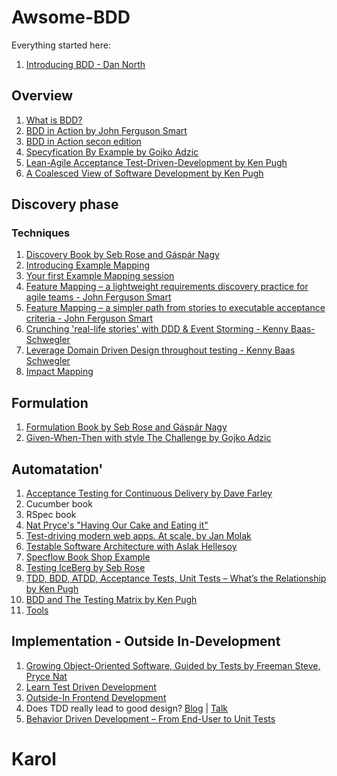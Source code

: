 
# Awsome-BDD

Everything started here:
1. [Introducing BDD - Dan North](https://dannorth.net/introducing-bdd/)

## Overview
1. [What is BDD?](https://cucumber.io/docs/bdd/)
2. [BDD in Action by John Ferguson Smart](https://www.manning.com/books/bdd-in-action)
3. [BDD in Action secon edition](https://www.manning.com/books/bdd-in-action-second-edition)
5. [Specyfication By Example by Gojko Adzic](https://www.manning.com/books/specification-by-example)
6. [Lean-Agile Acceptance Test-Driven-Development by Ken Pugh](https://www.amazon.com/Lean-Agile-Acceptance-Test-Driven-Development-Collaboration-ebook-dp-B004JN0DEC/dp/B004JN0DEC/ref=mt_other?_encoding=UTF8&me=&qid=) 
7. [A Coalesced View of Software Development by Ken Pugh](https://kenpugh.com/blog/a-coalesced-view-of-software-development/)


## Discovery phase
### Techniques

1. [Discovery Book by Seb Rose and Gáspár Nagy](https://leanpub.com/bddbooks-discovery)
2. [Introducing Example Mapping](https://cucumber.io/blog/bdd/example-mapping-introduction/)
3. [Your first Example Mapping session](https://medium.com/@tooky/your-first-example-mapping-session-a1800bf15cef)
4. [Feature Mapping – a lightweight requirements discovery practice for agile teams - John Ferguson Smart](https://johnfergusonsmart.com/feature-mapping-a-lightweight-requirements-discovery-practice-for-agile-teams/)
5. [Feature Mapping – a simpler path from stories to executable acceptance criteria - John Ferguson Smart](https://johnfergusonsmart.com/feature-mapping-a-simpler-path-from-stories-to-executable-acceptance-criteria/)
6. [Crunching 'real-life stories' with DDD & Event Storming - Kenny Baas-Schwegler](https://www.youtube.com/watch?v=WvkBKvMnyuc)
7. [Leverage Domain Driven Design throughout testing - Kenny Baas Schwegler](https://www.youtube.com/watch?v=3UpB1G6u5ak)
8. [Impact Mapping](https://www.impactmapping.org/)

## Formulation
1. [Formulation Book by Seb Rose and Gáspár Nagy](https://leanpub.com/bddbooks-formulation)
2. [Given-When-Then with style The Challenge by Gojko Adzic](https://specflow.org/learn/given-when-then-with-style/)

## Automatation'
1. [Acceptance Testing for Continuous Delivery by Dave Farley](https://www.youtube.com/watch?v=Rmz3xobXyV4)
2. Cucumber book
3. RSpec book
4. [Nat Pryce's "Having Our Cake and Eating it"](https://youtu.be/Fk4rCn4YLLU)
5. [Test-driving modern web apps. At scale. by Jan Molak](https://youtu.be/5khpkaBPdcQ)
6. [Testable Software Architecture with Aslak Hellesoy](https://skillsmatter.com/skillscasts/9971-testable-software-architecture-with-aslak-hellesoy)
7. [Specflow Book Shop Example](https://github.com/SpecFlowOSS/SpecFlow-Examples/tree/master/ASP.NET-MVC/BookShop)
8. [Testing IceBerg by Seb Rose](http://claysnow.co.uk/the-testing-iceberg/)
9. [TDD, BDD, ATDD, Acceptance Tests, Unit Tests – What’s the Relationship by Ken Pugh](https://specflow.org/bdd/tdd-bdd-atdd-relationship/)
10. [BDD and The Testing Matrix by Ken Pugh](https://specflow.org/bdd/testing-matrix/)
11. [Tools](https://cucumber.io/blog/bdd/the-ultimate-guide-to-bdd-test-automation-framework/)

## Implementation - Outside In-Development
1. [Growing Object-Oriented Software, Guided by Tests by Freeman Steve, Pryce Nat](https://www.amazon.com/Growing-Object-Oriented-Software-Addison-Wesley-Signature-ebook-dp-B002TIOYVW/dp/B002TIOYVW/ref=mt_other?_encoding=UTF8&me=&qid=) 
2. [Learn Test Driven Development](https://leanpub.com/tddbook-en)
3. [Outside-In Frontend Development](https://outsidein.dev)
4. Does TDD really lead to good design? [Blog](https://www.codurance.com/publications/2015/05/12/does-tdd-lead-to-good-design) | [Talk](https://youtu.be/KyFVA4Spcgg)
5. [Behavior Driven Development – From End-User to Unit Tests](https://specflow.org/bdd/end-user-unit-tests/)

# Karol
